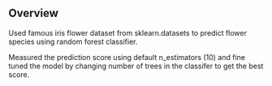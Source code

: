 ## Overview
Used famous iris flower dataset from sklearn.datasets to predict flower species using random forest classifier.

Measured the prediction score using default n_estimators (10) and 
fine tuned the model by changing number of trees in the classifer to get the best score.
